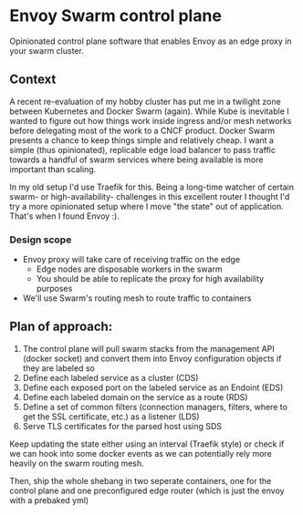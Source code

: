 # Envoy Swarm control plane
Opinionated control plane software that enables Envoy as an edge proxy in your swarm cluster.

## Context
A recent re-evaluation of my hobby cluster has put me in a twilight zone between Kubernetes and Docker Swarm (again). While
Kube is inevitable I wanted to figure out how things work inside ingress and/or mesh networks before delegating most of the work to a CNCF product.
Docker Swarm presents a chance to keep things simple and relatively cheap. I want a simple (thus opinionated), replicable edge load balancer to pass traffic towards
a handful of swarm services where being available is more important than scaling.

In my old setup I'd use Traefik for this. Being a long-time watcher of certain swarm- or high-availability- challenges in this excellent router I thought I'd try 
a more opinionated setup where I move "the state" out of application. That's when I found Envoy :).

### Design scope
- Envoy proxy will take care of receiving traffic on the edge
  - Edge nodes are disposable workers in the swarm
  - You should be able to replicate the proxy for high availability purposes
- We'll use Swarm's routing mesh to route traffic to containers
  
 ## Plan of approach:
 
 1. The control plane will pull swarm stacks from the management API (docker socket) and convert them into Envoy configuration objects if they are labeled so
 2. Define each labeled service as a cluster (CDS)
 3. Define each exposed port on the labeled service as an Endoint (EDS)
 4. Define each labeled domain on the service as a route (RDS)
 5. Define a set of common filters (connection managers, filters, where to get the SSL certificate, etc.) as a listener (LDS)
 6. Serve TLS certificates for the parsed host using SDS
 
 Keep updating the state either using an interval (Traefik style) or check if we can hook into some docker
 events as we can potentially rely more heavily on the swarm routing mesh.
 
 Then, ship the whole shebang in two seperate containers, one for the control plane and one preconfigured edge router (which is just the envoy with a prebaked yml)
  
 